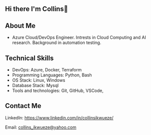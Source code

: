 ## Hi there I'm Collins👋



## About Me
- Azure Cloud/DevOps Engineer. Intrests in Cloud Computing and AI research. Background in automation testing.

## Technical Skills
- DevOps: Azure, Docker, Terraform
- Programming Languages: Python, Bash
- OS Stack: Linux, Windows
- Database Stack: Mysql
- Tools and technologies: Git, GitHub, VSCode, 

## Contact Me
LinkedIn: https://www.linkedin.com/in/collinsikwueze/ 
 
Email: collins_ikwueze@yahoo.com

<!--
**bombidoski/bombidoski** is a ✨ _special_ ✨ repository because its `README.md` (this file) appears on your GitHub profile.

Here are some ideas to get you started:

- 🔭 I’m currently working on Cloud Projects 
- 🌱 I’m currently learning ...
- 👯 I’m looking to collaborate on Cloud and Devops Projects
- 🤔 I’m looking for help with ...
- 💬 Ask me about ...
- 📫 How to reach me: ...
- 😄 Pronouns: ...
- ⚡ Fun fact: I love research and read tech articles in my free time. #Food lover
-->



